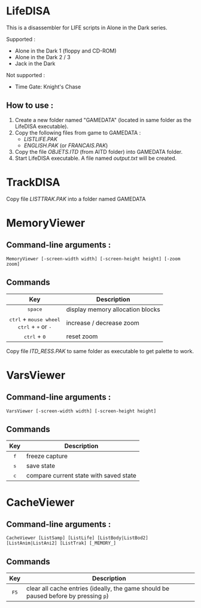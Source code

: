 # LifeDISA

This is a disassembler for LIFE scripts in Alone in the Dark series.

Supported :
* Alone in the Dark 1 (floppy and CD-ROM)
* Alone in the Dark 2 / 3
* Jack in the Dark

Not supported :
* Time Gate: Knight's Chase

## How to use : 

1. Create a new folder named "GAMEDATA" (located in same folder as the LifeDISA executable).
3. Copy the following files from game to GAMEDATA :
   - *LISTLIFE.PAK*
   - *ENGLISH.PAK* (or *FRANCAIS.PAK*)
4. Copy the file *OBJETS.ITD* (from AITD folder) into GAMEDATA folder.
5. Start LifeDISA executable. A file named *output.txt* will be created.

# TrackDISA

Copy file *LISTTRAK.PAK* into a folder named GAMEDATA

# MemoryViewer
## Command-line arguments : 
```
MemoryViewer [-screen-width width] [-screen-height height] [-zoom zoom]
```

## Commands
| Key | Description |
| :-: | - |
| <kbd>space</kbd> | display memory allocation blocks
| <kbd>ctrl</kbd> + <kbd>mouse wheel</kbd> <br> <kbd>ctrl</kbd> + <kbd>+</kbd> or <kbd>-</kbd>| increase / decrease zoom
| <kbd>ctrl</kbd> + <kbd>0</kbd> | reset zoom

Copy file *ITD_RESS.PAK* to same folder as executable to get palette to work.

# VarsViewer

## Command-line arguments : 
```
VarsViewer [-screen-width width] [-screen-height height]
```

## Commands
| Key | Description |
| :-: | - |
| <kbd>f</kbd> | freeze capture
| <kbd>s</kbd> | save state
| <kbd>c</kbd> | compare current state with saved state

# CacheViewer
## Command-line arguments : 
```
CacheViewer [ListSamp] [ListLife] [ListBody|ListBod2] [ListAnim|ListAni2] [ListTrak] [_MEMORY_]
```

## Commands
| Key | Description |
| :-: | - |
| <kbd>F5</kbd> | clear all cache entries (ideally, the game should be paused before by pressing `p`)